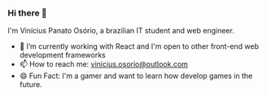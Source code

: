 ### Hi there 👋

I'm Vinícius Panato Osório, a brazilian IT student and web engineer.


- 🌱 I’m currently working with React and I'm open to other front-end web development frameworks
- 📫 How to reach me: vinicius.osorio@outlook.com
- 😄 Fun Fact: I'm a gamer and want to learn how develop games in the future.
